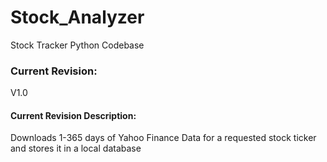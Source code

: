 # Stock_Analyzer
Stock Tracker Python Codebase 
### Current Revision:
V1.0
#### Current Revision Description:
Downloads 1-365 days of Yahoo Finance Data for a requested stock ticker and stores it in a local database
